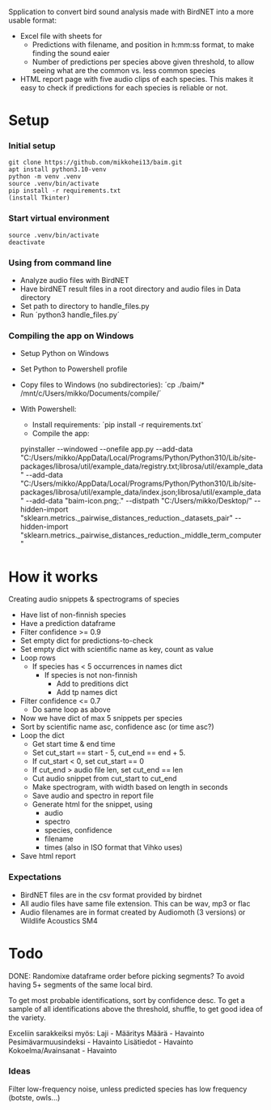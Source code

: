 

Spplication to convert bird sound analysis made with BirdNET into a more usable format:
* Excel file with sheets for
   * Predictions with filename, and position in h:mm:ss format, to make finding the sound eaier
   * Number of predictions per species above given threshold, to allow seeing what are the common vs. less common species
* HTML report page with five audio clips of each species. This makes it easy to check if predictions for each species is reliable or not.


# Setup

### Initial setup

    git clone https://github.com/mikkohei13/baim.git
    apt install python3.10-venv
    python -m venv .venv
    source .venv/bin/activate
    pip install -r requirements.txt
    (install Tkinter)

### Start virtual environment

    source .venv/bin/activate
    deactivate

### Using from command line

- Analyze audio files with BirdNET
- Have birdNET result files in a root directory and audio files in Data directory 
- Set path to directory to handle_files.py
- Run ´python3 handle_files.py´

### Compiling the app on Windows

- Setup Python on Windows
- Set Python to Powershell profile
- Copy files to Windows (no subdirectories): ´cp ./baim/* /mnt/c/Users/mikko/Documents/compile/´
- With Powershell:
   - Install requirements: ´pip install -r requirements.txt´
   - Compile the app:

    pyinstaller --windowed --onefile app.py --add-data "C:/Users/mikko/AppData/Local/Programs/Python/Python310/Lib/site-packages/librosa/util/example_data/registry.txt;librosa/util/example_data" --add-data "C:/Users/mikko/AppData/Local/Programs/Python/Python310/Lib/site-packages/librosa/util/example_data/index.json;librosa/util/example_data" --add-data "baim-icon.png;." --distpath "C:/Users/mikko/Desktop/"  --hidden-import "sklearn.metrics._pairwise_distances_reduction._datasets_pair" --hidden-import "sklearn.metrics._pairwise_distances_reduction._middle_term_computer"

# How it works

Creating audio snippets & spectrograms of species

- Have list of non-finnish species
- Have a prediction dataframe
- Filter confidence >= 0.9
- Set empty dict for predictions-to-check
- Set empty dict with scientific name as key, count as value
- Loop rows
    - If species has < 5 occurrences in names dict
        - If species is not non-finnish
            - Add to preditions dict
            - Add tp names dict
- Filter confidence <= 0.7
    - Do same loop as above
- Now we have dict of max 5 snippets per species
- Sort by scientific name asc, confidence asc (or time asc?)
- Loop the dict
    - Get start time & end time
    - Set cut_start == start - 5, cut_end == end + 5.
    - If cut_start < 0, set cut_start == 0
    - If cut_end > audio file len, set cut_end == len
    - Cut audio snippet from cut_start to cut_end
    - Make spectrogram, with width based on length in seconds
    - Save audio and spectro in report file
    - Generate html for the snippet, using
        - audio
        - spectro
        - species, confidence
        - filename
        - times (also in ISO format that Vihko uses)
- Save html report

### Expectations

- BirdNET files are in the csv format provided by birdnet
- All audio files have same file extension. This can be wav, mp3 or flac
- Audio filenames are in format created by Audiomoth (3 versions) or Wildlife Acoustics SM4


# Todo

DONE: Randomixe dataframe order before picking segments? To avoid having 5+ segments of the same local bird.

To get most probable identifications, sort by confidence desc.
To get a sample of all identifications above the threshold, shuffle, to get good idea of the variety.

Exceliin sarakkeiksi myös:
Laji - Määritys	Määrä - Havainto	Pesimävarmuusindeksi - Havainto	Lisätiedot - Havainto	Kokoelma/Avainsanat - Havainto

### Ideas

Filter low-frequency noise, unless predicted species has low frequency (botste, owls...)

